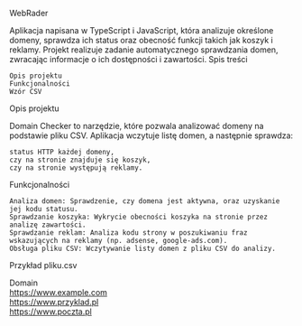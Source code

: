 WebRader

Aplikacja napisana w TypeScript i JavaScript, która analizuje określone domeny, sprawdza ich status oraz obecność funkcji takich jak koszyk i reklamy. Projekt realizuje zadanie automatycznego sprawdzania domen, zwracając informacje o ich dostępności i zawartości.
Spis treści

    Opis projektu
    Funkcjonalności
    Wzór CSV

Opis projektu

Domain Checker to narzędzie, które pozwala analizować domeny na podstawie pliku CSV. Aplikacja wczytuje listę domen, a następnie sprawdza:

    status HTTP każdej domeny,
    czy na stronie znajduje się koszyk,
    czy na stronie występują reklamy.

Funkcjonalności

    Analiza domen: Sprawdzenie, czy domena jest aktywna, oraz uzyskanie jej kodu statusu.
    Sprawdzanie koszyka: Wykrycie obecności koszyka na stronie przez analizę zawartości.
    Sprawdzanie reklam: Analiza kodu strony w poszukiwaniu fraz wskazujących na reklamy (np. adsense, google-ads.com).
    Obsługa pliku CSV: Wczytywanie listy domen z pliku CSV do analizy.

Przykład pliku.csv

Domain  
https://www.example.com  
https://www.przyklad.pl  
https://www.poczta.pl  